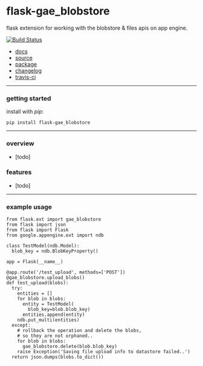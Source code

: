 flask-gae_blobstore
===================

flask extension for working with the blobstore & files apis on
app engine.


[![Build Status](https://secure.travis-ci.org/gregorynicholas/flask-gae_blobstore.png?branch=master)](https://travis-ci.org/gregorynicholas/flask-gae_blobstore)


* [docs](http://gregorynicholas.github.io/flask-gae_blobstore)
* [source](http://github.com/gregorynicholas/flask-gae_blobstore)
* [package](https://pypi.python.org/pypi/flask-gae_blobstore)
* [changelog](https://github.com/gregorynicholas/flask-gae_blobstore/blob/master/CHANGES.md)
* [travis-ci](http://travis-ci.org/gregorynicholas/flask-gae_blobstore)


----


### getting started

install with *pip*:

    pip install flask-gae_blobstore


-----


### overview

* [todo]


### features

* [todo]


-----


### example usage

    from flask.ext import gae_blobstore
    from flask import json
    from flask import Flask
    from google.appengine.ext import ndb

    class TestModel(ndb.Model):
      blob_key = ndb.BlobKeyProperty()

    app = Flask(__name__)

    @app.route('/test_upload', methods=['POST'])
    @gae_blobstore.upload_blobs()
    def test_upload(blobs):
      try:
        entities = []
        for blob in blobs:
          entity = TestModel(
            blob_key=blob.blob_key)
          entities.append(entity)
        ndb.put_multi(entities)
      except:
        # rollback the operation and delete the blobs,
        # so they are not orphaned..
        for blob in blobs:
          gae_blobstore.delete(blob.blob_key)
        raise Exception('Saving file upload info to datastore failed..')
      return json.dumps(blobs.to_dict())
